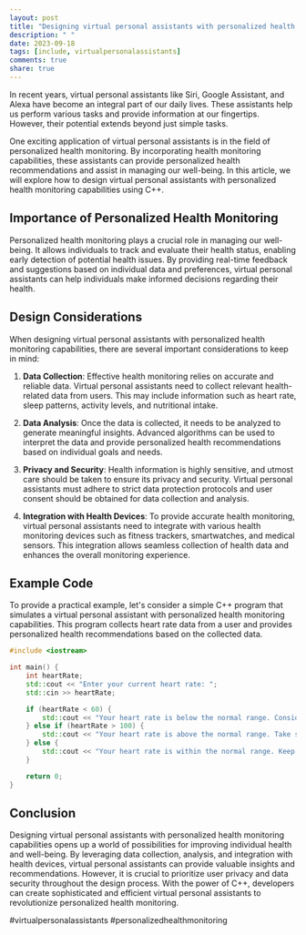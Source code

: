 ```yaml
---
layout: post
title: "Designing virtual personal assistants with personalized health monitoring capabilities using C++"
description: " "
date: 2023-09-18
tags: [include, virtualpersonalassistants]
comments: true
share: true
---
```


In recent years, virtual personal assistants like Siri, Google Assistant, and Alexa have become an integral part of our daily lives. These assistants help us perform various tasks and provide information at our fingertips. However, their potential extends beyond just simple tasks.

One exciting application of virtual personal assistants is in the field of personalized health monitoring. By incorporating health monitoring capabilities, these assistants can provide personalized health recommendations and assist in managing our well-being. In this article, we will explore how to design virtual personal assistants with personalized health monitoring capabilities using C++.

## Importance of Personalized Health Monitoring

Personalized health monitoring plays a crucial role in managing our well-being. It allows individuals to track and evaluate their health status, enabling early detection of potential health issues. By providing real-time feedback and suggestions based on individual data and preferences, virtual personal assistants can help individuals make informed decisions regarding their health.

## Design Considerations

When designing virtual personal assistants with personalized health monitoring capabilities, there are several important considerations to keep in mind:

1. **Data Collection**: Effective health monitoring relies on accurate and reliable data. Virtual personal assistants need to collect relevant health-related data from users. This may include information such as heart rate, sleep patterns, activity levels, and nutritional intake.

2. **Data Analysis**: Once the data is collected, it needs to be analyzed to generate meaningful insights. Advanced algorithms can be used to interpret the data and provide personalized health recommendations based on individual goals and needs.

3. **Privacy and Security**: Health information is highly sensitive, and utmost care should be taken to ensure its privacy and security. Virtual personal assistants must adhere to strict data protection protocols and user consent should be obtained for data collection and analysis.

4. **Integration with Health Devices**: To provide accurate health monitoring, virtual personal assistants need to integrate with various health monitoring devices such as fitness trackers, smartwatches, and medical sensors. This integration allows seamless collection of health data and enhances the overall monitoring experience.

## Example Code

To provide a practical example, let's consider a simple C++ program that simulates a virtual personal assistant with personalized health monitoring capabilities. This program collects heart rate data from a user and provides personalized health recommendations based on the collected data.

```cpp
#include <iostream>

int main() {
    int heartRate;
    std::cout << "Enter your current heart rate: ";
    std::cin >> heartRate;

    if (heartRate < 60) {
        std::cout << "Your heart rate is below the normal range. Consider consulting a doctor.\n";
    } else if (heartRate > 100) {
        std::cout << "Your heart rate is above the normal range. Take some rest and relax.\n";
    } else {
        std::cout << "Your heart rate is within the normal range. Keep up the good work!\n";
    }

    return 0;
}
```

## Conclusion

Designing virtual personal assistants with personalized health monitoring capabilities opens up a world of possibilities for improving individual health and well-being. By leveraging data collection, analysis, and integration with health devices, virtual personal assistants can provide valuable insights and recommendations. However, it is crucial to prioritize user privacy and data security throughout the design process. With the power of C++, developers can create sophisticated and efficient virtual personal assistants to revolutionize personalized health monitoring. 

#virtualpersonalassistants #personalizedhealthmonitoring